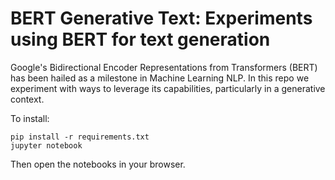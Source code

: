 # BERT Generative Text: Experiments using BERT for text generation

Google's Bidirectional Encoder Representations from Transformers (BERT) has been hailed as a milestone in Machine Learning NLP. In this repo we experiment with ways to leverage its capabilities, particularly in a generative context.

To install:

```
pip install -r requirements.txt
jupyter notebook
```

Then open the notebooks in your browser.
